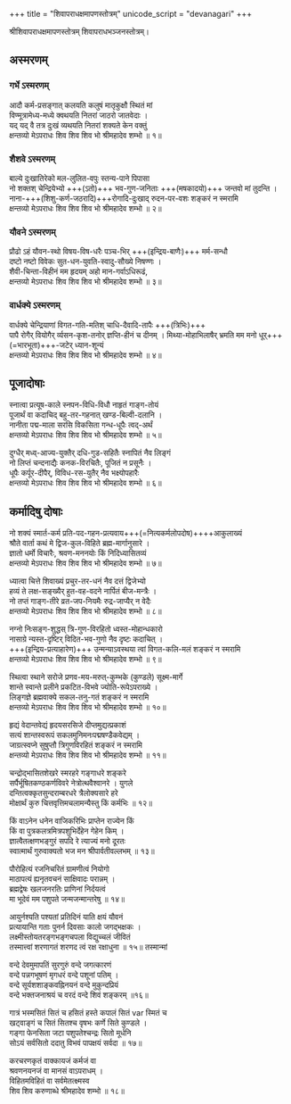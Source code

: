 +++
title = "शिवापराधक्षमापणस्तोत्रम्"
unicode_script = "devanagari"
+++

श्रीशिवापराधक्षमापणस्तोत्रम् शिवापराधभञ्जनस्तोत्रम्।   

## अस्मरणम्
### गर्भे ऽस्मरणम्
आदौ कर्म-प्रसङ्गात् कलयति कलुषं मातृकुक्षौ स्थितं मां  
विण्मूत्रामेध्य-मध्ये क्वथयति नितरां जाठरो जातवेदाः ।  
यद् यद् वै तत्र दुःखं व्यथयति नितरां शक्यते केन वक्तुं  
क्षन्तव्यो मेऽपराधः शिव शिव शिव भो श्रीमहादेव शम्भो ॥ १॥

### शैशवे ऽस्मरणम्
बाल्ये दुःखातिरेको मल-लुलित-वपुः स्तन्य-पाने पिपासा  
नो शक्तश् चेन्द्रियेभ्यो +++(ऽतो)+++ भव-गुण-जनिताः +++(मषकादयो)+++ जन्तवो मां तुदन्ति ।  
नाना-+++(शिशु-कर्ण-जठरादि)+++रोगादि-दुःखाद् रुदन-पर-वशः शङ्करं न स्मरामि  
क्षन्तव्यो मेऽपराधः शिव शिव शिव भो श्रीमहादेव शम्भो ॥ २॥

### यौवने ऽस्मरणम्
प्रौढो ऽहं यौवन-स्थो विषय-विष-धरैः पञ्च-भिर् +++(इन्द्रिय-बाणैः)+++ मर्म-सन्धौ  
दष्टो नष्टो विवेकः सुत-धन-युवति-स्वादु-सौख्ये निषण्णः ।  
शैवी-चिन्ता-विहीनं मम हृदयम् अहो मान-गर्वाऽधिरूढं,  
क्षन्तव्यो मेऽपराधः शिव शिव शिव भो श्रीमहादेव शम्भो ॥ ३॥

### वार्धक्ये ऽस्मरणम्
वार्धक्ये चेन्द्रियाणां विगत-गति-मतिश् चाधि-दैवादि-तापैः +++(त्रिभिः)+++  
पापै रोगैर् वियोगैर् र्व्यसन-कृश-तनोर् ज्ञप्ति-हीनं च दीनम् ।
मिथ्या-मोहाभिलाषैर् भ्रमति मम मनो धूर्+++(=भारभूता)+++-जटेर् ध्यान-शून्यं  
क्षन्तव्यो मेऽपराधः शिव शिव शिव भो श्रीमहादेव शम्भो ॥ ४॥

## पूजादोषाः
स्नात्वा प्रत्यूष-काले स्नपन-विधि-विधौ नाहृतं गाङ्ग-तोयं  
पूजार्थं वा कदाचिद् बहु-तर-गहनात् खण्ड-बिल्वी-दलानि ।  
नानीता पद्म-माला सरसि विकसिता गन्ध-धूपैः त्वद्-अर्थं  
क्षन्तव्यो मेऽपराधः शिव शिव शिव भो श्रीमहादेव शम्भो ॥ ५॥

दुग्धैर् मध्व्-आज्य-युक्तैर् दधि-गुड-सहितैः स्नापितं नैव लिङ्गं  
नो लिप्तं चन्दनाद्यैः कनक-विरचितैः, पूजितं न प्रसूनैः ।  
धूपैः कर्पूर-दीपैर्, विविध-रस-युतैर् नैव भक्ष्योपहारैः  
क्षन्तव्यो मेऽपराधः शिव शिव शिव भो श्रीमहादेव शम्भो ॥ ६॥

## कर्मादिषु दोषाः
नो शक्यं स्मार्त-कर्म प्रति-पद-गहन-प्रत्यवाय+++(=नित्यकर्मलोपदोष)++++आकुलाख्यं  
श्रौते वार्ता कथं मे द्विज-कुल-विहिते ब्रह्म-मार्गानुसारे ।  
ज्ञातो धर्मो विचारैः, श्रवण-मननयोः किं निदिध्यासितव्यं  
क्षन्तव्यो मेऽपराधः शिव शिव शिव भो श्रीमहादेव शम्भो ॥ ७॥

ध्यात्वा चित्ते शिवाख्यं प्रचुर-तर-धनं नैव दत्तं द्विजेभ्यो  
हव्यं ते लक्ष-सङ्ख्यैर् हुत-वह-वदने नार्पितं बीज-मन्त्रैः ।  
नो तप्तं गाङ्ग-तीरे व्रत-जप-नियमैः रुद्र-जाप्यैर् न वेदैः  
क्षन्तव्यो मेऽपराधः शिव शिव शिव भो श्रीमहादेव शम्भो ॥ ८॥

नग्नो निःसङ्ग-शुद्धस् त्रि-गुण-विरहितो ध्वस्त-मोहान्धकारो  
नासाग्रे न्यस्त-दृष्टिर् विदित-भव-गुणो नैव दृष्टः कदाचित् ।  
+++(इन्द्रिय-प्रत्याहारेण)+++ उन्मन्याऽवस्थया त्वां विगत-कलि-मलं शङ्करं न स्मरामि  
क्षन्तव्यो मेऽपराधः शिव शिव शिव भो श्रीमहादेव शम्भो ॥ ९॥

स्थित्वा स्थाने सरोजे प्रणव-मय-मरुत्-कुम्भके (कुण्डले)  सूक्ष्म-मार्गे  
शान्ते स्वान्ते प्रलीने प्रकटित-विभवे ज्योति-रूपेऽपराख्ये ।  
लिङ्गज्ञे ब्रह्मवाक्ये सकल-तनु-गतं शङ्करं न स्मरामि  
क्षन्तव्यो मेऽपराधः शिव शिव शिव भो श्रीमहादेव शम्भो ॥ १०॥

हृद्यं वेदान्तवेद्यं हृदयसरसिजे दीप्तमुद्यत्प्रकाशं  
सत्यं शान्तस्वरूपं सकलमुनिमनःपद्मषण्डैकवेद्यम् ।  
जाग्रत्स्वप्ने सुषुप्तौ त्रिगुणविरहितं शङ्करं न स्मरामि  
क्षन्तव्यो मेऽपराधः शिव शिव शिव भो श्रीमहादेव शम्भो ॥ ११॥

चन्द्रोद्भासितशेखरे स्मरहरे गङ्गाधरे शङ्करे  
सर्पैर्भूषितकण्ठकर्णविवरे नेत्रोत्थवैश्वानरे । युगले  
दन्तित्वक्कृतसुन्दराम्बरधरे त्रैलोक्यसारे हरे  
मोक्षार्थं कुरु चित्तवृत्तिमचलामन्यैस्तु किं कर्मभिः ॥ १२॥

किं वाऽनेन धनेन वाजिकरिभिः प्राप्तेन राज्येन किं  
किं वा पुत्रकलत्रमित्रपशुभिर्देहेन गेहेन किम् ।  
ज्ञात्वैतत्क्षणभङ्गुरं सपदि रे त्याज्यं मनो दूरतः  
स्वात्मार्थं गुरुवाक्यतो भज मन श्रीपार्वतीवल्लभम् ॥ १३॥

पौरोहित्यं रजनिचरितं ग्रामणीत्वं नियोगो  
माठापत्यं ह्यनृतवचनं साक्षिवादः परान्नम् ।  
ब्रह्मद्वेषः खलजनरतिः प्राणिनां निर्दयत्वं  
मा भूदेवं मम पशुपते जन्मजन्मान्तरेषु ॥ १४॥

आयुर्नश्यति पश्यतां प्रतिदिनं याति क्षयं यौवनं  
प्रत्यायान्ति गताः पुनर्न दिवसाः कालो जगद्भक्षकः ।  
लक्ष्मीस्तोयतरङ्गभङ्गचपला विद्युच्चलं जीवितं  
तस्मात्त्वां शरणागतं शरणद त्वं रक्ष रक्षाधुना ॥ १५॥ तस्मान्मां

वन्दे देवमुमापतिं सुरगुरुं वन्दे जगत्कारणं  
वन्दे पन्नगभूषणं मृगधरं वन्दे पशूनां पतिम् ।  
वन्दे सूर्यशशाङ्कवह्निनयनं वन्दे मुकुन्दप्रियं  
वन्दे भक्तजनाश्रयं च वरदं वन्दे शिवं शङ्करम् ॥१६॥

गात्रं भस्मसितं सितं च हसितं हस्ते कपालं सितं    var  स्मितं च  
खट्वाङ्गं च सितं सितश्च वृषभः कर्णे सिते कुण्डले ।  
गङ्गा फेनसिता जटा पशुपतेश्चन्द्रः सितो मूर्धनि  
सोऽयं सर्वसितो ददातु विभवं पापक्षयं सर्वदा ॥ १७॥

करचरणकृतं वाक्कायजं कर्मजं वा  
श्रवणनयनजं वा मानसं वाऽपराधम् ।  
विहितमविहितं वा सर्वमेतत्क्ष्मस्व  
शिव शिव करुणाब्धे श्रीमहादेव शम्भो ॥ १८॥  

